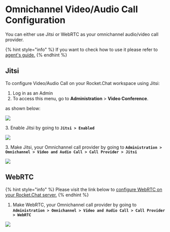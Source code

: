 # Omnichannel Video/Audio Call Configuration

You can either use Jitsi or WebRTC as your omnichannel audio/video call provider.

{% hint style="info" %}
If you want to check how to use it please refer to [agent's guide.](https://docs.rocket.chat/guides/omnichannel/omnichannel-agents-guides/livechat-video-audio-call-agents-guide)
{% endhint %}

## Jitsi

To configure Video/Audio Call on your Rocket.Chat workspace using Jitsi:

1. Log in as an Admin
2. To access this menu, go to **Administration** > **Video Conference**.

as shown below:

![](<../../../../.gitbook/assets/2021-11-20\_23-29-48 (1) (1) (1) (26).png>)

3\. Enable Jitsi by going to **`Jitsi > Enabled`**

![](https://t4207297.p.clickup-attachments.com/t4207297/6c28879c-fa56-433e-adb8-9d0275163bd0/image.png)

3\. Make Jitsi, your Omnichannel call provider by going to **`Administration > Omnichannel > Video and Audio Call > Call Provider > Jitsi`**

![](https://t4207297.p.clickup-attachments.com/t4207297/261da57d-1d84-436c-98f5-39dadad9dacf/image.png)

## WebRTC

{% hint style="info" %}
Please visit the link below to [configure WebRTC on your Rocket.Chat server.](https://docs.rocket.chat/guides/administration/settings/webrtc)
{% endhint %}

1. Make WebRTC, your Omnichannel call provider by going to **`Administration > Omnichannel > Video and Audio Call > Call Provider > WebRTC`**

![](<../../../../.gitbook/assets/2021-12-06\_15-33-08 (1).png>)
